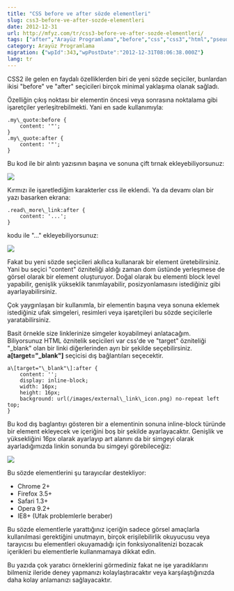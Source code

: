 ```yaml
---
title: "CSS before ve after sözde elementleri"
slug: css3-before-ve-after-sozde-elementleri
date: 2012-12-31
url: http://mfyz.com/tr/css3-before-ve-after-sozde-elementleri/
tags: ["after","Arayüz Programlama","before","css","css3","html","pseudo"]
category: Arayüz Programlama
migration: {"wpId":343,"wpPostDate":"2012-12-31T08:06:38.000Z"}
lang: tr
---
```


CSS2 ile gelen en faydalı özelliklerden biri de yeni sözde seçiciler, bunlardan ikisi "before" ve "after" seçicileri birçok minimal yaklaşıma olanak sağladı.

Özelliğin çıkış noktası bir elementin öncesi veya sonrasına noktalama gibi işaretçiler yerleşitrebilmekti. Yani en sade kullanımıyla:
```
.my\_quote:before {
    content: '"';
}
.my\_quote:after {
    content: '"';
}

```
Bu kod ile bir alıntı yazısının başına ve sonuna çift tırnak ekleyebiliyorsunuz:

![](/images/archive/tr/2012/12/css3_pseudo_quote.png)

Kırmızı ile işaretlediğim karakterler css ile eklendi. Ya da devamı olan bir yazı basarken ekrana:
```
.read\_more\_link:after {
    content: '...';
}

```
kodu ile "..." ekleyebiliyorsunuz:

![](/images/archive/tr/2012/12/css3_pseudo_more.png)

Fakat bu yeni sözde seçicileri akıllıca kullanarak bir element üretebilirsiniz. Yani bu seçici "content" özniteliği aldığı zaman dom üstünde yerleşmese de görsel olarak bir element oluşturuyor. Doğal olarak bu elementi block level yapabilir, genişlik yükseklik tanımlayabilir, posizyonlamasını istediğiniz gibi ayarlayabilirsiniz.

Çok yaygınlaşan bir kullanımla, bir elementin başına veya sonuna eklemek istediğiniz ufak simgeleri, resimleri veya işaretçileri bu sözde seçicilerle yaratabilirsiniz.

Basit örnekle size linklerinize simgeler koyabilmeyi anlatacağım. Biliyorsunuz HTML öznitelik seçicileri var css'de ve "target" özniteliği "\_blank" olan bir linki diğerlerinden ayrı bir şekilde seçebilirsiniz. **a\[target="\_blank"\]** seçicisi dış bağlantıları seçecektir.
```
a\[target="\_blank"\]:after {
    content: '';
    display: inline-block;
    width: 16px;
    height: 16px;
    background: url(/images/external\_link\_icon.png) no-repeat left top;
}

```
Bu kod dış baglantıyı gösteren bir a elementinin sonuna inline-block türünde bir element ekleyecek ve içeriğini boş bir şekilde ayarlayacaktır. Genişlik ve yüksekliğini 16px olarak ayarlayıp art alanını da bir simgeyi olarak ayarladığımızda linkin sonunda bu simgeyi görebileceğiz:

![](/images/archive/tr/2012/12/ext_link.png)

Bu sözde elementlerini şu tarayıcılar destekliyor:

*   Chrome 2+
*   Firefox 3.5+
*   Safari 1.3+
*   Opera 9.2+
*   IE8+ (Ufak problemlerle beraber)

Bu sözde elementlerle yarattığınız içeriğin sadece görsel amaçlarla kullanılmasi gerektiğini unutmayın, birçok erişilebilirlik okuyucusu veya tarayıcısı bu elementleri okuyamadığı için fonksiyonalitenizi bozacak içerikleri bu elementlerle kullanmamaya dikkat edin.

Bu yazıda çok yaratıcı örneklerini görmediniz fakat ne işe yaradıklarını bilmeniz ileride deney yapmanızı kolaylaştıracaktır veya karşılaştığınızda daha kolay anlamanızı sağlayacaktır.